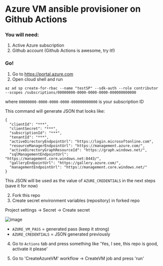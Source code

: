 # Azure VM ansible provisioner on Github Actions
### You will need:
1. Active Azure subscription
2. Github account (Github Actions is awesome, try it!)

### Go!
1. Go to https://portal.azure.com 
2. Open cloud shell and run
```
az ad sp create-for-rbac --name "testSP" --sdk-auth --role contributor --scopes /subscriptions/00000000-0000-0000-0000-000000000000
```
where `00000000-0000-0000-0000-000000000000` is your subscription ID

This command will generate JSON that looks like:
```
{
  "clientId": "***",
  "clientSecret": "***",
  "subscriptionId": "***",
  "tenantId": "***",
  "activeDirectoryEndpointUrl": "https://login.microsoftonline.com",
  "resourceManagerEndpointUrl": "https://management.azure.com/",
  "activeDirectoryGraphResourceId": "https://graph.windows.net/",
  "sqlManagementEndpointUrl": "https://management.core.windows.net:8443/",
  "galleryEndpointUrl": "https://gallery.azure.com/",
  "managementEndpointUrl": "https://management.core.windows.net/"
}
```

This JSON will be used as the value of `AZURE_CREDENTIALS` in the next steps (save it for now)

2. Fork this repo
3. Create secret environment variables (repository) in forked repo

Project settings -> Secret -> Create secret

![image](https://user-images.githubusercontent.com/87818818/126692197-91db9e42-1708-4571-be03-e468046c5c41.png)

- `AZURE_VM_PASS` = generated pass (keep it strong) 
- `AZURE_CREDENTIALS` = JSON generated previously

4. Go to `Actions` tab and press something like 'Yes, I see, this repo is good, activate it please'

5. Go to 'CreateAzureVM' workflow -> CreateVM job and press 'run'